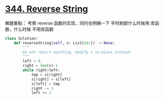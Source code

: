 # [344. Reverse String](https://leetcode.com/problems/reverse-string/)


解題重點：
考察 reverse 函数的实现，同时也明确一下 平时刷题什么时候用 库函数，什么时候 不用库函数 


```python
class Solution:
    def reverseString(self, s: List[str]) -> None:
        """
        Do not return anything, modify s in-place instead.
        """
        left = 0
        right = len(s)-1
        while right>left:
            tmp = s[right]
            s[right] = s[left]
            s[left] = tmp
            right -= 1
            left += 1
```
